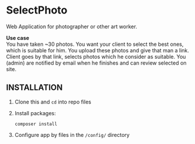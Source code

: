 SelectPhoto
============================

Web Application for photographer or other art worker.

**Use case**<br>
You have taken ~30 photos. You want your client to select the best ones, which is suitable for him.
You upload these photos and give that man a link. Client goes by that link, selects photos which he consider as suitable.
You (admin) are notified by email when he finishes and can review selected on site.

INSTALLATION
------------

1. Clone this and `cd` into repo files

2. Install packages:

    ~~~
    composer install
    ~~~
    
3. Configure app by files in the `/config/` directory
